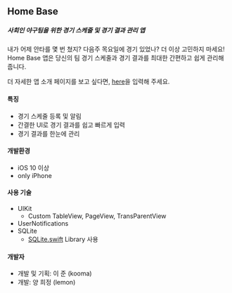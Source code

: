 ## Home Base

##### 사회인 야구팀을 위한 경기 스케줄 및 경기 결과 관리 앱

내가 어제 안타를 몇 번 쳤지? 다음주 목요일에 경기 있었나? 더 이상 고민하지 마세요! Home Base 앱은 당신의 팀 경기 스케줄과 경기 결과를 최대한 간편하고 쉽게 관리해줍니다. 

더 자세한 앱 소개 페이지를 보고 싶다면, [here](https://leejun6694.github.io/HomeBase/)을 입력해 주세요.

#### 특징

- 경기 스케줄 등록 및 알림
- 간결한 UI로 경기 결과를 쉽고 빠르게 입력
- 경기 결과를 한눈에 관리

#### 개발환경

- iOS 10 이상
- only iPhone

#### 사용 기술

- UIKit
  - Custom TableView, PageView, TransParentView
- UserNotifications
- SQLite
  - [SQLite.swift](https://github.com/stephencelis/SQLite.swift) Library 사용

#### 개발자

- 개발 및 기획: 이 준 (kooma)
- 개발: 양 희정 (lemon)
